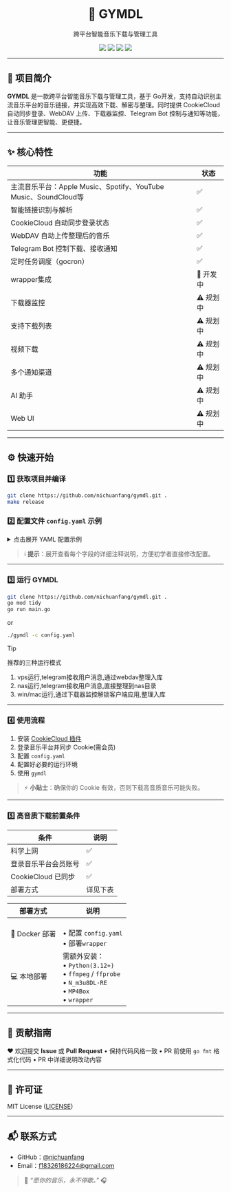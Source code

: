 <h1 align="center">🎵 GYMDL</h1>
<p align="center">跨平台智能音乐下载与管理工具</p>

<p align="center">
    <a href="#"><img src="https://img.shields.io/badge/Go-1.24+-00ADD8?logo=go" /></a>
    <a href="#"><img src="https://img.shields.io/badge/License-MIT-green" /></a>
    <a href="#"><img src="https://img.shields.io/github/actions/workflow/status/nichuanfang/gymdl/release.yml?logo=github" /></a>
    <a href="#"><img src="https://img.shields.io/badge/Telegram-Bot-blue?logo=telegram" /></a>
</p>

---

## 🧭 项目简介

**GYMDL** 是一款跨平台智能音乐下载与管理工具，基于 Go开发，支持自动识别主流音乐平台的音乐链接，并实现高效下载、解密与整理。同时提供 CookieCloud 自动同步登录、WebDAV 上传、下载器监控、Telegram Bot 控制与通知等功能，让音乐管理更智能、更便捷。

---

## ✨ 核心特性

| 功能                                                   | 状态     |
|------------------------------------------------------|--------|
| 主流音乐平台：Apple Music、Spotify、YouTube Music、SoundCloud等 | ✅      |
| 智能链接识别与解析                                            | ✅      |
| CookieCloud 自动同步登录状态                                 | ✅      |
| WebDAV 自动上传整理后的音乐                                    | ✅      |
| Telegram Bot 控制下载、接收通知                               | ✅      |
| 定时任务调度（gocron）                                       | ✅      |
| wrapper集成                                            | 🚧 开发中 |
| 下载器监控                                                | ⚠️ 规划中 |
| 支持下载列表                                               | ⚠️ 规划中 |
| 视频下载                                                 | ⚠️ 规划中 |
| 多个通知渠道                                               | ⚠️ 规划中 |
| AI 助手                                                | ⚠️ 规划中 |
| Web UI                                               | ⚠️ 规划中 |

---

## ⚙️ 快速开始

### 1️⃣ 获取项目并编译

```bash
git clone https://github.com/nichuanfang/gymdl.git .
make release
````

### 2️⃣ 配置文件 `config.yaml` 示例

<details>
<summary>点击展开 YAML 配置示例</summary>

```yaml
# GYMDL 配置文件
# 以下为详细配置项说明

# Web 服务配置
web_config:
  enable: false  # 是否启用 web 服务
  app_domain: "localhost"  # web 服务域名
  https: false  # 是否开启 HTTPS
  app_port: 8080  # web 服务监听端口
  gin_mode: "debug"  # Gin 运行模式: 可选 [debug, release, test]

# CookieCloud 配置
cookie_cloud:
  cookiecloud_url: ""  # CookieCloud 服务地址
  cookiecloud_uuid: ""  # CookieCloud UUID
  cookiecloud_key: ""  # CookieCloud key (多个同步端需填写同一个key，否则会解密失败)
  cookie_file_path: ""  # Cookie 文件存储目录
  cookie_file: ""  # Cookie 文件名
  expire_time: 180  # Cookie 文件过期时间(分钟)

# 音乐整理配置
music_tidy:
  mode: 1  # 音乐整理模式: 1=整理到 dist_dir, 2=整理到 webdav_dir
  dist_dir: "data/dist"  # 当 mode=1 时使用的本地整理目录

# WebDAV 配置
webdav:
  webdav_url: ""  # WebDAV 服务地址
  webdav_user: ""  # WebDAV 用户名
  webdav_pass: ""  # WebDAV 密码
  webdav_dir: ""  # WebDAV 目标路径

# 日志配置
log:
  mode: 1  # 日志模式: 1=标准输出, 2=日志文件, 3=标准输出+文件
  level: 2  # 日志等级: 1=debug, 2=info, 3=warn, 4=error, 5=fatal
  file: "data/logs/run.log"  # 日志文件路径

# Telegram 配置
telegram:
  enable: true  # 是否启用 Telegram 通知服务
  mode: 1  # 运行模式: 1=长轮询, 2=Webhook (推荐开发用1, 生产用2)
  chat_id: ""  # 机器人 chat_id
  bot_token: ""  # Telegram Bot Token
  allowed_users:
    - ""  # 用户白名单列表 (Telegram 用户 ID)
  webhook_url: ""  # Webhook 地址 (mode=2 时必填)
  webhook_port: 9000  # Webhook 模式下监听端口

# AI 配置
ai:
  enable: false  # 是否启用 AI 功能
  base_url: ""  # AI 接口的 Base URL
  model: ""  # 使用的 AI 模型名称
  api_key: ""  # AI 服务的 API Key
  system_prompt: ""  # 默认系统提示词

# 附加配置
additional_config:
  enable_cron: false  # 是否启用定时任务功能 只有开启此配置才会尝试同步cookie文件(重要)
  enable_monitor: false  # 是否启用目录监听 开启后监听下载目录使用um cli自动解密
  monitor_dirs:
    - ""  # 监听的目录,下载器监控
  enable_wrapper: false  # 是否启用 wrapper 需要使用docker启动wrapper服务 容器名称wrapper 需要过2FA验证

# 代理配置
proxy:
  enable: false  # 是否启用代理
  scheme: ""  # 代理协议: http/https/socks5
  host: "127.0.0.1"  # 代理主机
  port: 10809  # 代理端口
  user: ""  # 代理用户名
  pass: ""  # 代理密码
  auth: false  # 是否启用代理认证
```

</details>

> ℹ️ **提示**：展开查看每个字段的详细注释说明，方便初学者直接修改配置。

---

### 3️⃣ 运行 GYMDL

```bash
git clone https://github.com/nichuanfang/gymdl.git .
go mod tidy
go run main.go
```

or

```bash
./gymdl -c config.yaml
```

> [!TIP]
> 推荐的三种运行模式 
>
> 1. vps运行,telegram接收用户消息,通过webdav整理入库
> 2. nas运行,telegram接收用户消息,直接整理到nas目录
> 3. win/mac运行,通过下载器监控解锁客户端应用,整理入库

---

### 4️⃣ 使用流程

1. 安装 [CookieCloud 插件](https://chrome.google.com/webstore/detail/cookiecloud/ffjiejobkoibkjlhjnlgmcnnigeelbdl)
2. 登录音乐平台并同步 Cookie(需会员)
3. 配置 `config.yaml`
4. 配置好必要的运行环境
5. 使用 `gymdl`

> ⚡ **小贴士**：确保你的 Cookie 有效，否则下载高音质音乐可能失败。

---

### 5️⃣ 高音质下载前置条件

| 条件              | 说明   |
|-----------------|------|
| 科学上网            | ✅    |
| 登录音乐平台会员账号      | ✅    |
| CookieCloud 已同步 | ✅    |
| 部署方式            | 详见下表 |

| 部署方式         | 说明                                                                                                    |
|--------------|-------------------------------------------------------------------------------------------------------|
| 🐳 Docker 部署 | <br>• 配置 `config.yaml`<br>• 部署`wrapper`<br>                                                           |
| 💻 本地部署      | 需额外安装：<br>• `Python(3.12+)`<br>• `ffmpeg` / `ffprobe`<br>• `N_m3u8DL-RE`<br>• `MP4Box`<br>• `wrapper` |

---

## 🤝 贡献指南

❤️ 欢迎提交 **Issue** 或 **Pull Request**
• 保持代码风格一致
• PR 前使用 `go fmt` 格式化代码
• PR 中详细说明改动内容

---

## 📜 许可证

MIT License ([LICENSE](LICENSE))

---

## 📬 联系方式

* GitHub：[@nichuanfang](https://github.com/nichuanfang)
* Email：[f18326186224@gmail.com](mailto:f18326186224@gmail.com)

> 💬 *“愿你的音乐，永不停歇。”* 🎧
